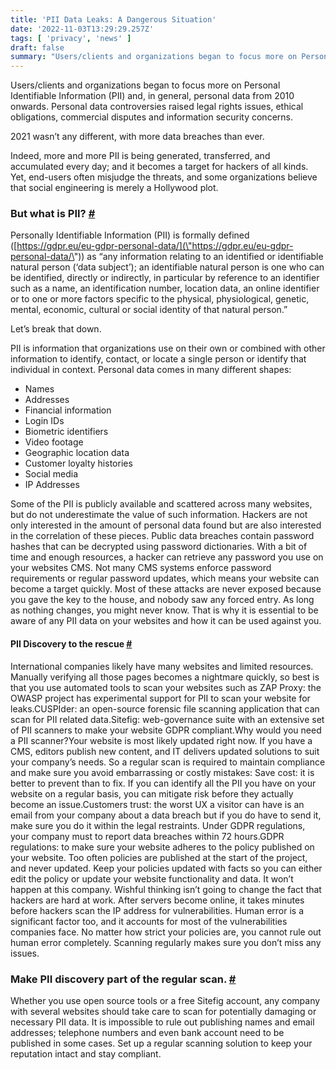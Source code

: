 ```yaml
---
title: 'PII Data Leaks: A Dangerous Situation'
date: '2022-11-03T13:29:29.257Z'
tags: [ 'privacy', 'news' ]
draft: false
summary: "Users/clients and organizations began to focus more on Personal Identifiable Information (PII) and, in general, personal data from 2010 onwards. Personal data controversies raised legal rights issues, ethical obligations, commercial disputes and information security concerns.2 021 wasn’t any different, with more data breaches than ever"
---
```

Users/clients and organizations began to focus more on Personal Identifiable Information (PII) and, in general, personal
data from 2010 onwards. Personal data controversies raised legal rights issues, ethical obligations, commercial disputes
and information security concerns.

2021 wasn’t any different, with more data breaches than ever.

Indeed, more and more PII is being generated, transferred, and accumulated every day; and it becomes a target for
hackers of all kinds. Yet, end-users often misjudge the threats, and some organizations believe that social engineering
is merely a Hollywood plot.

### But what is PII? [#](\"#but-what-is-pii%3F\")

Personally Identifiable Information (PII) is formally
defined ([https://gdpr.eu/eu-gdpr-personal-data/](\"https://gdpr.eu/eu-gdpr-personal-data/\")) as “any information
relating to an identified or identifiable natural person (‘data subject’); an identifiable natural person is one who can
be identified, directly or indirectly, in particular by reference to an identifier such as a name, an identification
number, location data, an online identifier or to one or more factors specific to the physical, physiological, genetic,
mental, economic, cultural or social identity of that natural person.”

Let’s break that down.

PII is information that organizations use on their own or combined with other information to identify, contact, or
locate a single person or identify that individual in context. Personal data comes in many different shapes:

*   Names
*   Addresses
*   Financial information
*   Login IDs
*   Biometric identifiers
*   Video footage
*   Geographic location data
*   Customer loyalty histories
*   Social media
*   IP Addresses

Some of the PII is publicly available and scattered across many websites, but do not underestimate the value of such
information.
Hackers are not only interested in the amount of personal data found but are also interested in the correlation of these
pieces. Public data breaches contain password hashes that can be decrypted using password dictionaries. With a bit of
time and enough resources, a hacker can retrieve any password you use on your websites CMS.
Not many CMS systems enforce password requirements or regular password updates, which means your website can become a
target quickly.
Most of these attacks are never exposed because you gave the key to the house, and nobody saw any forced entry. As long
as nothing changes, you might never know. That is why it is essential to be aware of any PII data on your websites and
how it can be used against you.
#### PII Discovery to the rescue [#](\"#pii-discovery-to-the-rescue\")
International companies likely have many websites and limited resources. Manually verifying all those pages becomes a
nightmare quickly, so best is that you use automated tools to scan your websites such as
ZAP Proxy: the OWASP project has experimental support for PII to scan your website for leaks.CUSPIder: an open-source
forensic file scanning application that can scan for PII related data.Sitefig: web-governance suite with an extensive
set of PII scanners to make your website GDPR compliant.Why would you need a PII scanner?Your website is most
likely updated right now. If you have a CMS, editors publish new content, and IT delivers updated solutions to suit your
company’s needs. So a regular scan is required to maintain compliance and make sure you avoid embarrassing or costly
mistakes:
Save cost: it is better to prevent than to fix. If you can identify all the PII you have on your website on a regular
basis, you can mitigate risk before they actually become an issue.Customers trust: the worst UX a visitor can have is
an email from your company about a data breach but if you do have to send it, make sure you do it within the legal
restraints. Under GDPR regulations, your company must to report data breaches within 72 hours.GDPR regulations: to
make sure your website adheres to the policy published on your website. Too often policies are published at the start of
the project, and never updated. Keep your policies updated with facts so you can either edit the policy or update your
website functionality and data.
It won’t happen at this company.
Wishful thinking isn’t going to change the fact that hackers are hard at work. After servers become online, it takes
minutes before hackers scan the IP address for vulnerabilities.
Human error is a significant factor too, and it accounts for most of the vulnerabilities companies face. No matter how
strict your policies are, you cannot rule out human error completely. Scanning regularly makes sure you don’t miss any
issues.

### Make PII discovery part of the regular scan. [#](\"#make-pii-discovery-part-of-the-regular-scan.\")
Whether you use open source tools or a free Sitefig account, any company with several websites should take care to scan
for potentially damaging or necessary PII data. It is impossible to rule out publishing names and email addresses;
telephone numbers and even bank account need to be published in some cases.
Set up a regular scanning solution to keep your reputation intact and stay compliant.
